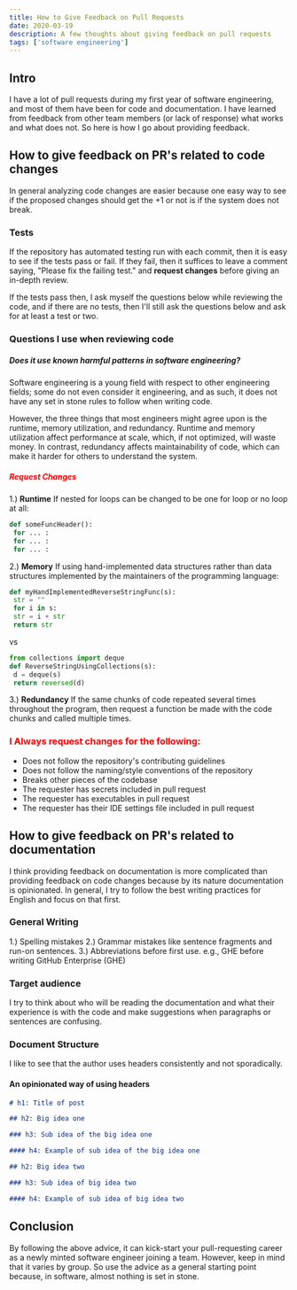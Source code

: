 ```yaml
---
title: How to Give Feedback on Pull Requests
date: 2020-03-19
description: A few thoughts about giving feedback on pull requests
tags: ['software engineering']
---
```



## Intro

I have a lot of pull requests during my first year of software engineering, and most of them have been for code and documentation. I have learned from feedback from other team members (or lack of response) what works and what does not. So here is how I go about providing feedback.


## How to give feedback on PR's related to code changes

In general analyzing code changes are easier because one easy way to see if the proposed changes should get the +1 or not is if the system does not break. 

### Tests

If the repository has automated testing run with each commit, then it is easy to see if the tests pass or fail. If they fail, then it suffices to leave a comment saying, "Please fix the failing test." and **request changes** before giving an in-depth review. 

If the tests pass then, I ask myself the questions below while reviewing the code, and if there are no tests, then I'll still ask the questions below and ask for at least a test or two.

### Questions I use when reviewing code 

##### Does it use known harmful patterns in software engineering?
Software engineering is a young field with respect to other engineering fields; some do not even consider it engineering, and as such, it does not have any set in stone rules to follow when writing code. 

However, the three things that most engineers might agree upon is the runtime, memory utilization, and redundancy. Runtime and memory utilization affect performance at scale, which, if not optimized, will waste money. In contrast, redundancy affects maintainability of code, which can make it harder for others to understand the system. 

##### <span style="color:red">Request Changes</span>
1.) **Runtime** If nested for loops can be changed to be one for loop or no loop at all:
```python
def someFuncHeader():
 for ... :
 for ... :
 for ... :
```

2.) **Memory** If using hand-implemented data structures rather than data structures implemented by the maintainers of the programming language:
```python
def myHandImplementedReverseStringFunc(s):
 str = "" 
 for i in s: 
 str = i + str
 return str
```
vs 

```python 
from collections import deque 
def ReverseStringUsingCollections(s):
 d = deque(s)
 return reversed(d) 
```

3.) **Redundancy** If the same chunks of code repeated several times throughout the program, then request a function be made with the code chunks and called multiple times.

### <span style="color:red">I Always request changes for the following:</span>

- Does not follow the repository's contributing guidelines
- Does not follow the naming/style conventions of the repository
- Breaks other pieces of the codebase
- The requester has secrets included in pull request
- The requester has executables in pull request
- The requester has their IDE settings file included in pull request

## How to give feedback on PR's related to documentation

I think providing feedback on documentation is more complicated than providing feedback on code changes because by its nature documentation is opinionated. In general, I try to follow the best writing practices for English and focus on that first.

### General Writing

1.) Spelling mistakes
2.) Grammar mistakes like sentence fragments and run-on sentences.
3.) Abbreviations before first use. e.g., GHE before writing GitHub Enterprise (GHE) 

### Target audience
I try to think about who will be reading the documentation and what their experience is with the code and make suggestions when paragraphs or sentences are confusing.

### Document Structure
I like to see that the author uses headers consistently and not sporadically.

#### An opinionated way of using headers 

```markdown 
# h1: Title of post 

## h2: Big idea one 

### h3: Sub idea of the big idea one

#### h4: Example of sub idea of the big idea one

## h2: Big idea two

### h3: Sub idea of big idea two

#### h4: Example of sub idea of big idea two
```


## Conclusion

By following the above advice, it can kick-start your pull-requesting career as a newly minted software engineer joining a team. However, keep in mind that it varies by group. So use the advice as a general starting point because, in software, almost nothing is set in stone. 
